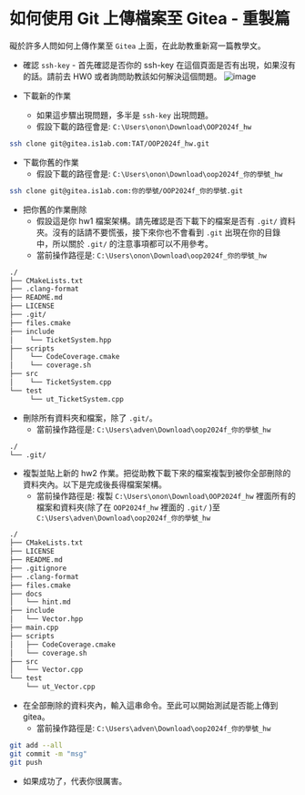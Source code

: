 # 如何使用 Git 上傳檔案至 Gitea - 重製篇

礙於許多人問如何上傳作業至 `Gitea` 上面，在此助教重新寫一篇教學文。

- 確認 `ssh-key` - 首先確認是否你的 ssh-key 在這個頁面是否有出現，如果沒有的話。請前去 HW0 或者詢問助教該如何解決這個問題。
  ![image](https://hackmd.io/_uploads/rJ8jGhCk1x.png)

- 下載新的作業
  - 如果這步驟出現問題，多半是 `ssh-key` 出現問題。
  - 假設下載的路徑會是: `C:\Users\onon\Download\OOP2024f_hw`

```bash
ssh clone git@gitea.is1ab.com:TAT/OOP2024f_hw.git
```

- 下載你舊的作業
  - 假設下載的路徑會是: `C:\Users\onon\Download\oop2024f_你的學號_hw`

```bash
ssh clone git@gitea.is1ab.com:你的學號/OOP2024f_你的學號.git
```

- 把你舊的作業刪除
  - 假設這是你 hw1 檔案架構。請先確認是否下載下的檔案是否有 `.git/` 資料夾。沒有的話請不要慌張，接下來你也不會看到 `.git` 出現在你的目錄中，所以關於 `.git/` 的注意事項都可以不用參考。
  - 當前操作路徑是: `C:\Users\onon\Download\oop2024f_你的學號_hw`

```txt
./
├── CMakeLists.txt
├── .clang-format
├── README.md
├── LICENSE
├── .git/
├── files.cmake
├── include
│    └── TicketSystem.hpp
├── scripts
│    └── CodeCoverage.cmake
│    └── coverage.sh
├── src
│    └── TicketSystem.cpp
└── test
     └── ut_TicketSystem.cpp
```

- 刪除所有資料夾和檔案，除了 `.git/`。
  - 當前操作路徑是: `C:\Users\adven\Download\oop2024f_你的學號_hw`

```txt
./
└── .git/
```

- 複製並貼上新的 hw2 作業。把從助教下載下來的檔案複製到被你全部刪除的資料夾內。以下是完成後長得檔案架構。
  - 當前操作路徑是: 複製 `C:\Users\onon\Download\OOP2024f_hw` 裡面所有的檔案和資料夾(除了在 `OOP2024f_hw` 裡面的 `.git/` )至`C:\Users\adven\Download\oop2024f_你的學號_hw`

```txt
./
├── CMakeLists.txt
├── LICENSE
├── README.md
├── .gitignore
├── .clang-format
├── files.cmake
├── docs
│   └── hint.md
├── include
│   └── Vector.hpp
├── main.cpp
├── scripts
│   ├── CodeCoverage.cmake
│   └── coverage.sh
├── src
│   └── Vector.cpp
└── test
    └── ut_Vector.cpp
```

- 在全部刪除的資料夾內，輸入這串命令。至此可以開始測試是否能上傳到 gitea。
  - 當前操作路徑是: `C:\Users\adven\Download\oop2024f_你的學號_hw`

```bash
git add --all
git commit -m "msg"
git push
```

- 如果成功了，代表你很厲害。
